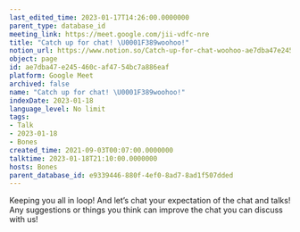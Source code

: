 ```yaml
---
last_edited_time: 2023-01-17T14:26:00.0000000
parent_type: database_id
meeting_link: https://meet.google.com/jii-vdfc-nre
title: "Catch up for chat! \U0001F389woohoo!"
notion_url: https://www.notion.so/Catch-up-for-chat-woohoo-ae7dba47e245460caf4754bc7a886eaf
object: page
id: ae7dba47-e245-460c-af47-54bc7a886eaf
platform: Google Meet
archived: false
name: "Catch up for chat! \U0001F389woohoo!"
indexDate: 2023-01-18
language_level: No limit
tags:
- Talk
- 2023-01-18
- Bones
created_time: 2021-09-03T00:07:00.0000000
talktime: 2023-01-18T21:10:00.0000000
hosts: Bones
parent_database_id: e9339446-880f-4ef0-8ad7-8ad1f507dded
---
```


Keeping you all in loop! And let’s chat your expectation of the chat and talks!
Any suggestions or things you think can improve the chat you can discuss with us!





